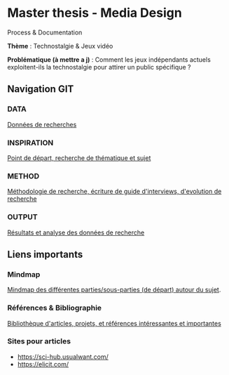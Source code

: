# Master thesis - Media Design

Process & Documentation

**Thème** : Technostalgie & Jeux vidéo

**Problématique (à mettre a j)** : Comment les jeux indépendants actuels exploitent-ils la technostalgie pour
attirer un public spécifique ?

## Navigation GIT

### DATA

[Données de recherches](/data/)

### INSPIRATION

[Point de départ, recherche de thématique et sujet](/inspiration/)

### METHOD

[Méthodologie de recherche, écriture de guide d'interviews, d'evolution de recherche](/method/)

### OUTPUT

[Résultats et analyse des données de recherche](/output/)

## Liens importants

### Mindmap

[Mindmap des différentes parties/sous-parties (de départ) autour du sujet](https://miro.com/app/board/uXjVKhYg48E=/?share_link_id=921800458674).

### Références & Bibliographie

[Bibliothèque d'articles, projets, et références intéressantes et importantes](https://raindrop.io/oceane-srt77/thesis-media-design-2024-47653655)

### Sites pour articles

- https://sci-hub.usualwant.com/
- https://elicit.com/
